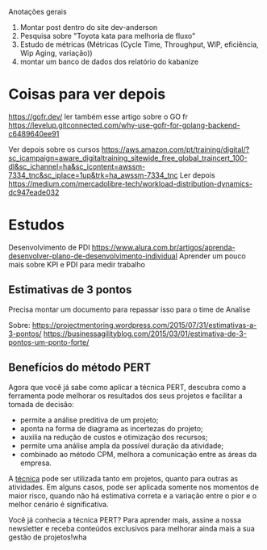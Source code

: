 Anotações gerais
1. Montar post dentro do site dev-anderson 
2. Pesquisa sobre "Toyota kata para melhoria de fluxo"
3. Estudo de métricas (Métricas (Cycle Time, Throughput, WIP, eficiência, Wip Aging, variação))
4. montar um banco de dados dos relatório do kabanize

# Coisas para ver depois 
https://gofr.dev/
ler também esse artigo sobre o GO fr 
https://levelup.gitconnected.com/why-use-gofr-for-golang-backend-c6489640ee91

Ver depois sobre os cursos 
https://aws.amazon.com/pt/training/digital/?sc_icampaign=aware_digitaltraining_sitewide_free_global_traincert_100-dl&sc_ichannel=ha&sc_icontent=awssm-7334_tnc&sc_iplace=1up&trk=ha_awssm-7334_tnc
Ler depois 
https://medium.com/mercadolibre-tech/workload-distribution-dynamics-dc947eade032


# Estudos 
Desenvolvimento de PDI 
https://www.alura.com.br/artigos/aprenda-desenvolver-plano-de-desenvolvimento-individual
Aprender um pouco mais sobre KPI e PDI  para medir trabalho


## Estimativas de 3 pontos
Precisa montar um documento para repassar isso para o time de Analise

Sobre: 
https://projectmentoring.wordpress.com/2015/07/31/estimativas-a-3-pontos/
https://businessagilityblog.com/2015/03/01/estimativa-de-3-pontos-um-ponto-forte/
## Benefícios do método PERT

Agora que você já sabe como aplicar a técnica PERT, descubra como a ferramenta pode melhorar os resultados dos seus projetos e facilitar a tomada de decisão:

- permite a análise preditiva de um projeto;
- aponta na forma de diagrama as incertezas do projeto;
- auxilia na redução de custos e otimização dos recursos;
- permite uma análise ampla da possível duração da atividade;
- combinado ao método CPM, melhora a comunicação entre as áreas da empresa.

A [técnica](https://blog.teclogica.com.br/gestao-de-qualidade-em-ti-como-aplicar/) pode ser utilizada tanto em projetos, quanto para outras as atividades. Em alguns casos, pode ser aplicada somente nos momentos de maior risco, quando não há estimativa correta e a variação entre o pior e o melhor cenário é significativa.

Você já conhecia a técnica PERT? Para aprender mais, assine a nossa newsletter e receba conteúdos exclusivos para melhorar ainda mais a sua gestão de projetos!wha
